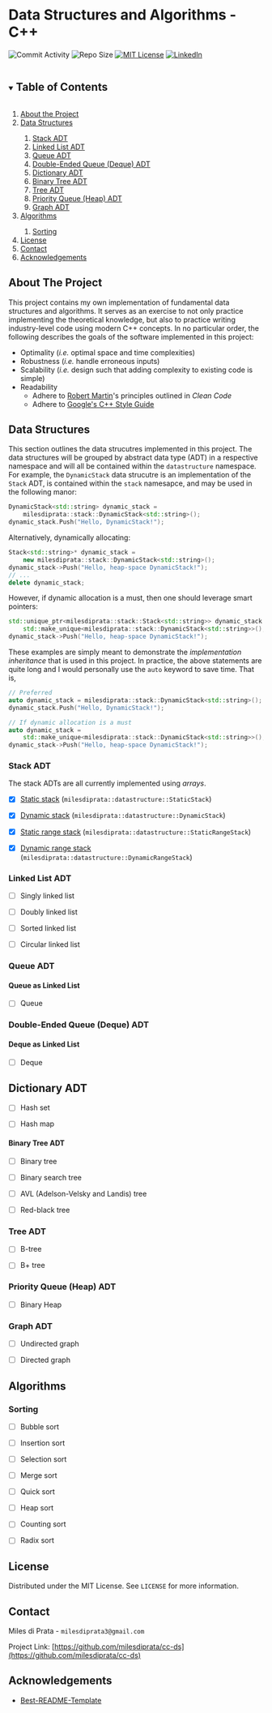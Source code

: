 # Data Structures and Algorithms - C++

![Commit Activity][commit-activity-shield]
![Repo Size][repo-size-shield]
[![MIT License][license-shield]][license-url]
[![LinkedIn][linkedin-shield]][linkedin-url]



<details open="open">
  <summary><h2 style="display: inline-block">Table of Contents</h2></summary>
  <ol>
    <li><a href="#about-the-project">About the Project</a></li>
    <li><a href="#data-structures">Data Structures</a></li>
    <ol>
      <li><a href="#stack-adt">Stack ADT</a></li>
      <li><a href="#linked-list-adt">Linked List ADT</a></li>
      <li><a href="#queue-adt">Queue ADT</a></li>
      <li><a href="#double-ended-queue-deque-adt">Double-Ended Queue (Deque) ADT</a></li>
      <li><a href="#dictionary-adt">Dictionary ADT</a></li>
      <li><a href="#binary-tree-adt">Binary Tree ADT</a></li>
      <li><a href="#tree-adt">Tree ADT</a></li>
      <li><a href="#priority-queue-heap-adt">Priority Queue (Heap) ADT</a></li>
      <li><a href="#graph-adt">Graph ADT</a></li>
    </ol>
    <li><a href="#algorithms">Algorithms</a></li>
    <ol>
      <li><a href="#sorting">Sorting</a></li>
    </ol>
    <li><a href="#license">License</a></li>
    <li><a href="#contact">Contact</a></li>
    <li><a href="#acknowledgements">Acknowledgements</a></li>
  </ol>
</details>



## About The Project
This project contains my own implementation of fundamental data structures and
algorithms. It serves as an exercise to not only practice implementing the
theoretical knowledge, but also to practice writing industry-level code using 
modern C++ concepts. In no particular order, the following describes the goals
of the software  implemented in this project:
* Optimality (*i.e.* optimal space and time complexities) 
* Robustness (*i.e.* handle erroneous inputs)
* Scalability (*i.e.* design such that adding complexity to existing code is
               simple)
* Readability
  * Adhere to [Robert Martin](https://en.wikipedia.org/wiki/Robert_C._Martin)'s
    principles outlined in *Clean Code*
  * Adhere to [Google's C++ Style Guide](https://google.github.io/styleguide/cppguide.html)



## Data Structures
This section outlines the data strucutres implemented in this project. The data
structures will be grouped by abstract data type (ADT) in a respective
namespace and will all be contained within the `datastructure` namespace. For
example, the `DynamicStack` data strucutre is an implementation of the `Stack`
ADT, is contained within the `stack` namesapce, and may be used in the
following manor:
```cpp
DynamicStack<std::string> dynamic_stack =
    milesdiprata::stack::DynamicStack<std::string>();
dynamic_stack.Push("Hello, DynamicStack!");
```
Alternatively, dynamically allocating:
```cpp
Stack<std::string>* dynamic_stack =
    new milesdiprata::stack::DynamicStack<std::string>();
dynamic_stack->Push("Hello, heap-space DynamicStack!");
// ...
delete dynamic_stack;
```
However, if dynamic allocation is a must, then one should leverage smart
pointers:
```cpp
std::unique_ptr<milesdiprata::stack::Stack<std::string>> dynamic_stack =
    std::make_unique<milesdiprata::stack::DynamicStack<std::string>>();
dynamic_stack->Push("Hello, heap-space DynamicStack!");
```
These examples are simply meant to demonstrate the *implementation inheritance*
that is used in this project. In practice, the above statements are quite long
and I would personally use the `auto` keyword to save time. That is,
```cpp
// Preferred
auto dynamic_stack = milesdiprata::stack::DynamicStack<std::string>();
dynamic_stack.Push("Hello, DynamicStack!");

// If dynamic allocation is a must
auto dynamic_stack =
    std::make_unique<milesdiprata::stack::DynamicStack<std::string>>();
dynamic_stack->Push("Hello, heap-space DynamicStack!");
```


### Stack ADT
The stack ADTs are all currently implemented using *arrays*.
- [x] [Static stack](https://github.com/milesdiprata/cc-ds/blob/doc/src/milesdiprata/datastructure/stack/stack.h) (`milesdiprata::datastructure::StaticStack`)
- [x] [Dynamic stack](https://github.com/milesdiprata/cc-ds/blob/doc/src/milesdiprata/datastructure/stack/dynamic_stack.h) (`milesdiprata::datastructure::DynamicStack`)
- [x] [Static range stack](https://github.com/milesdiprata/cc-ds/blob/doc/src/milesdiprata/datastructure/stack/range_stack.h) (`milesdiprata::datastructure::StaticRangeStack`)
- [x] [Dynamic range stack](https://github.com/milesdiprata/cc-ds/blob/doc/src/milesdiprata/datastructure/stack/dynamic_range_stack.h) (`milesdiprata::datastructure::DynamicRangeStack`)


### Linked List ADT
- [ ] Singly linked list
- [ ] Doubly linked list
- [ ] Sorted linked list
- [ ] Circular linked list


### Queue ADT
#### Queue as Linked List
- [ ] Queue


### Double-Ended Queue (Deque) ADT
#### Deque as Linked List
- [ ] Deque


## Dictionary ADT
- [ ] Hash set
- [ ] Hash map


#### Binary Tree ADT
- [ ] Binary tree
- [ ] Binary search tree
- [ ] AVL (Adelson-Velsky and Landis) tree
- [ ] Red-black tree


### Tree ADT
- [ ] B-tree
- [ ] B+ tree


### Priority Queue (Heap) ADT
- [ ] Binary Heap


### Graph ADT
- [ ] Undirected graph
- [ ] Directed graph



## Algorithms


### Sorting
- [ ] Bubble sort
- [ ] Insertion sort
- [ ] Selection sort
- [ ] Merge sort
- [ ] Quick sort
- [ ] Heap sort
- [ ] Counting sort
- [ ] Radix sort


## License

Distributed under the MIT License. See `LICENSE` for more information.



## Contact

Miles di Prata - `milesdiprata3@gmail.com`

Project Link: [https://github.com/milesdiprata/cc-ds](https://github.com/milesdiprata/cc-ds)



## Acknowledgements

* [Best-README-Template](https://github.com/othneildrew/Best-README-Template)



[commit-activity-shield]: https://img.shields.io/github/commit-activity/m/milesdiprata/cc-ds?style=for-the-badge
[repo-size-shield]: https://img.shields.io/github/languages/code-size/milesdiprata/cc-ds?style=for-the-badge
[license-shield]: https://img.shields.io/github/license/milesdiprata/cc-ds.svg?style=for-the-badge
[license-url]: https://github.com/milesdiprata/cc-ds/blob/main/LICENSE
[linkedin-shield]: https://img.shields.io/badge/-LinkedIn-black.svg?style=for-the-badge&logo=linkedin&colorB=555
[linkedin-url]: https://www.linkedin.com/in/miles-di-prata-9aa746147/
